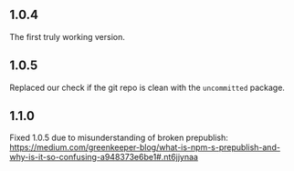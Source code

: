 ## 1.0.4
The first truly working version.

## 1.0.5
Replaced our check if the git repo is clean with the `uncommitted` package.

## 1.1.0
Fixed 1.0.5 due to misunderstanding of broken prepublish: https://medium.com/greenkeeper-blog/what-is-npm-s-prepublish-and-why-is-it-so-confusing-a948373e6be1#.nt6jjynaa